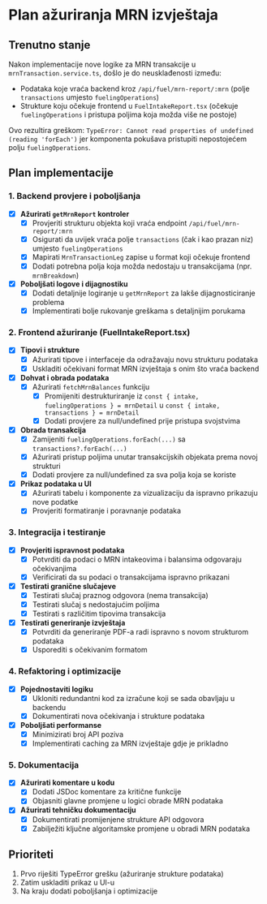 # Plan ažuriranja MRN izvještaja

## Trenutno stanje

Nakon implementacije nove logike za MRN transakcije u `mrnTransaction.service.ts`, došlo je do neusklađenosti između:
- Podataka koje vraća backend kroz `/api/fuel/mrn-report/:mrn` (polje `transactions` umjesto `fuelingOperations`)
- Strukture koju očekuje frontend u `FuelIntakeReport.tsx` (očekuje `fuelingOperations` i pristupa poljima koja možda više ne postoje)

Ovo rezultira greškom: `TypeError: Cannot read properties of undefined (reading 'forEach')` jer komponenta pokušava pristupiti nepostojećem polju `fuelingOperations`.

## Plan implementacije

### 1. Backend provjere i poboljšanja

- [x] **Ažurirati `getMrnReport` kontroler**
  - [x] Provjeriti strukturu objekta koji vraća endpoint `/api/fuel/mrn-report/:mrn`
  - [x] Osigurati da uvijek vraća polje `transactions` (čak i kao prazan niz) umjesto `fuelingOperations`
  - [x] Mapirati `MrnTransactionLeg` zapise u format koji očekuje frontend
  - [x] Dodati potrebna polja koja možda nedostaju u transakcijama (npr. `mrnBreakdown`)

- [x] **Poboljšati logove i dijagnostiku**
  - [x] Dodati detaljnije logiranje u `getMrnReport` za lakše dijagnosticiranje problema
  - [x] Implementirati bolje rukovanje greškama s detaljnijim porukama

### 2. Frontend ažuriranje (FuelIntakeReport.tsx)

- [x] **Tipovi i strukture**
  - [x] Ažurirati tipove i interfaceje da odražavaju novu strukturu podataka
  - [x] Uskladiti očekivani format MRN izvještaja s onim što vraća backend

- [x] **Dohvat i obrada podataka**
  - [x] Ažurirati `fetchMrnBalances` funkciju
    - [x] Promijeniti destrukturiranje iz `const { intake, fuelingOperations } = mrnDetail` u `const { intake, transactions } = mrnDetail`
    - [x] Dodati provjere za null/undefined prije pristupa svojstvima
  
- [x] **Obrada transakcija**
  - [x] Zamijeniti `fuelingOperations.forEach(...)` sa `transactions?.forEach(...)`
  - [x] Ažurirati pristup poljima unutar transakcijskih objekata prema novoj strukturi
  - [x] Dodati provjere za null/undefined za sva polja koja se koriste
  
- [x] **Prikaz podataka u UI**
  - [x] Ažurirati tabelu i komponente za vizualizaciju da ispravno prikazuju nove podatke
  - [x] Provjeriti formatiranje i poravnanje podataka

### 3. Integracija i testiranje

- [x] **Provjeriti ispravnost podataka**
  - [x] Potvrditi da podaci o MRN intakeovima i balansima odgovaraju očekivanjima
  - [x] Verificirati da su podaci o transakcijama ispravno prikazani

- [x] **Testirati granične slučajeve**
  - [x] Testirati slučaj praznog odgovora (nema transakcija)
  - [x] Testirati slučaj s nedostajućim poljima
  - [x] Testirati s različitim tipovima transakcija

- [x] **Testirati generiranje izvještaja**
  - [x] Potvrditi da generiranje PDF-a radi ispravno s novom strukturom podataka
  - [x] Usporediti s očekivanim formatom

### 4. Refaktoring i optimizacije

- [x] **Pojednostaviti logiku**
  - [x] Ukloniti redundantni kod za izračune koji se sada obavljaju u backendu
  - [x] Dokumentirati nova očekivanja i strukture podataka

- [x] **Poboljšati performanse**
  - [x] Minimizirati broj API poziva
  - [x] Implementirati caching za MRN izvještaje gdje je prikladno

### 5. Dokumentacija 

- [x] **Ažurirati komentare u kodu**
  - [x] Dodati JSDoc komentare za kritične funkcije
  - [x] Objasniti glavne promjene u logici obrade MRN podataka

- [x] **Ažurirati tehničku dokumentaciju**
  - [x] Dokumentirati promijenjene strukture API odgovora
  - [x] Zabilježiti ključne algoritamske promjene u obradi MRN podataka

## Prioriteti

1. Prvo riješiti TypeError grešku (ažuriranje strukture podataka)
2. Zatim uskladiti prikaz u UI-u
3. Na kraju dodati poboljšanja i optimizacije

